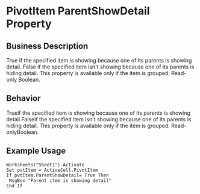 # PivotItem ParentShowDetail Property

## Business Description
True if the specified item is showing because one of its parents is showing detail. False if the specified item isn't showing because one of its parents is hiding detail. This property is available only if the item is grouped. Read-only Boolean.

## Behavior
Trueif the specified item is showing because one of its parents is showing detail.Falseif the specified item isn't showing because one of its parents is hiding detail. This property is available only if the item is grouped. Read-onlyBoolean.

## Example Usage
```vba
Worksheets("Sheet1").Activate 
Set pvtItem = ActiveCell.PivotItem 
If pvtItem.ParentShowDetail= True Then 
 MsgBox "Parent item is showing detail" 
End If
```
